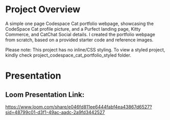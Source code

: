 # Project Overview
A simple one page Codespace Cat portfolio webpage, showcasing the CodeSpace Cat profile picture, and a Purfect landing page, Kitty Commerce, and CatChat Social details. I created the portfolio webpage from scratch, based on a provided starter code and reference images.

Please note: This project has no inline/CSS styling. To view a styled project, kindly check project_codespace_cat_portfolio_styled folder.


# Presentation

## Loom Presentation Link:
https://www.loom.com/share/e046fd811ee6444fabf4ea43867d6527?sid=48799c01-d3f1-49ac-aadc-2a9fd3442527